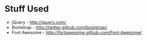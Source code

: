 Stuff Used
==========

* jQuery - http://jquery.com/
* Bootstrap - http://twitter.github.com/bootstrap/
* Font Awesome - http://fortawesome.github.com/Font-Awesome/
